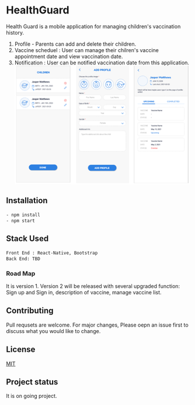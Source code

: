# HealthGuard
Health Guard is a mobile application for managing children's vaccination history. </br>
1. Profile - Parents can add and delete their children. </br>
2. Vaccine scheduel : User can manage their chilren's vaccine appointment date and view vaccination date. </br>
3. Notification : User can be notified vaccination date from this application.
![](assets/REadmeImage.png)

## Installation
```
- npm install
- npm start
```
## Stack Used
```
Front End : React-Native, Bootstrap
Back End: TBD
```

### Road Map
It is version 1.
Version 2 will be released with several upgraded function: Sign up and Sign in, description of vaccine, manage vaccine list. 

## Contributing
Pull requsets are welcome. For major changes, Please oepn an issue first to discuss what you would like to change.

## License
[MIT](https://choosealicense.com/licenses/mit/)

## Project status
It is on going project.
